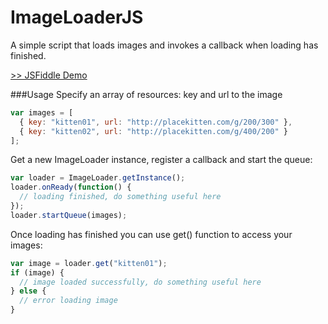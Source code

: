 ImageLoaderJS
=============

A simple script that loads images and invokes a callback when loading has finished.

[>> JSFiddle Demo](http://jsfiddle.net/49nmg4ae/)

###Usage
Specify an array of resources: key and url to the image
```javascript
var images = [
  { key: "kitten01", url: "http://placekitten.com/g/200/300" },
  { key: "kitten02", url: "http://placekitten.com/g/400/200" }
];
```

Get a new ImageLoader instance, register a callback and start the queue:
```javascript
var loader = ImageLoader.getInstance();
loader.onReady(function() {
  // loading finished, do something useful here
});
loader.startQueue(images);
```

Once loading has finished you can use get() function to access your images:
```javascript
var image = loader.get("kitten01");
if (image) {
  // image loaded successfully, do something useful here
} else {
  // error loading image
}
```
